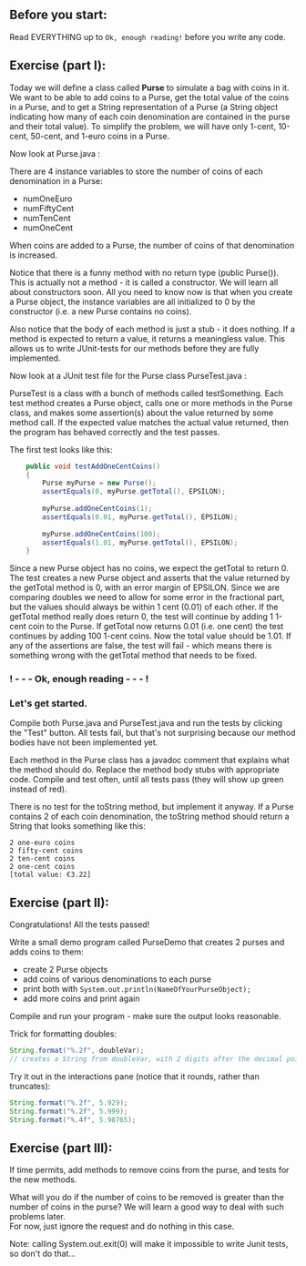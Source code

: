 ## Before you start:
Read EVERYTHING up to `Ok, enough reading!` before you write any code.

## Exercise (part I):

Today we will define a class called **Purse** to simulate a bag with coins in it.  We want to be able to add coins to a Purse, get the total value of the coins in a Purse, and to get a String representation of a Purse (a String object indicating how many of each coin denomination are contained in the purse and their total value).  To simplify the problem, we will have only 1-cent, 10-cent, 50-cent, and 1-euro coins in a Purse.

Now look at Purse.java :

There are 4 instance variables to store the number of coins of each denomination in a Purse:
- numOneEuro 
- numFiftyCent 
- numTenCent 
- numOneCent

When coins are added to a Purse, the number of coins of that denomination is increased.

Notice that there is a funny method with no return type (public Purse()).  This is actually not a method - it is called a constructor.  We will learn all about constructors soon.  All you need to know now is that when you create a Purse object, the instance variables are all initialized to 0 by the constructor (i.e. a new Purse contains no coins).

Also notice that the body of each method is just a stub - it does nothing. If a method is expected to return a value, it returns a meaningless value.  This allows us to write JUnit-tests for our methods before they are fully implemented.

Now look at a JUnit test file for the Purse class PurseTest.java :

PurseTest is a class with a bunch of methods called testSomething.  Each test method creates a Purse object, calls one or more methods in the Purse class, and makes some assertion(s) about the value returned by some method call.  If the expected value matches the actual value returned, then the program has behaved correctly and the test passes.

The first test looks like this:
```java
    public void testAddOneCentCoins()
    {
        Purse myPurse = new Purse();
        assertEquals(0, myPurse.getTotal(), EPSILON);
      
        myPurse.addOneCentCoins(1);
        assertEquals(0.01, myPurse.getTotal(), EPSILON);
       
        myPurse.addOneCentCoins(100);
        assertEquals(1.01, myPurse.getTotal(), EPSILON);
    }
```

Since a new Purse object has no coins, we expect the getTotal to return 0.  The test creates a new Purse object and asserts that the value returned by the getTotal method is 0, with an error margin of EPSILON. Since we are comparing doubles we need to allow for some error in the fractional part, but the values should always be within 1 cent (0.01) of each other.  If the getTotal method really does return 0, the test will continue by adding 1 1-cent coin to the Purse. If getTotal now returns 0.01 (i.e. one cent) the test continues by adding 100 1-cent coins. Now the total value should be 1.01.  If any of the assertions are false, the test will fail - which means there is something wrong with the getTotal method that needs to be fixed.

### ! - - - Ok, enough reading - - - !  
### Let's get started.

Compile both Purse.java and PurseTest.java and run the tests by clicking the "Test" button.  All tests fail, but that's not surprising because our method bodies have not been implemented yet.

Each method in the Purse class has a javadoc comment that explains what the method should do.  Replace the method body stubs  with appropriate code.  Compile and test often, until all tests pass (they will show up green instead of red).

There is no test for the toString method, but implement it anyway. If a Purse contains 2 of each coin denomination, the toString method should return a String that looks something like this:
```
2 one-euro coins
2 fifty-cent coins
2 ten-cent coins
2 one-cent coins
[total value: €3.22]
```

## Exercise (part II):
Congratulations!  All the tests passed!

Write a small demo program called PurseDemo that creates 2 purses and adds coins to them:
- create 2 Purse objects
- add coins of various denominations to each purse
- print both with `System.out.println(NameOfYourPurseObject);`
- add more coins and print again 

Compile and run your program - make sure the output looks reasonable.

Trick for formatting doubles:
```java
String.format("%.2f", doubleVar); 
// creates a String from doubleVar, with 2 digits after the decimal point
```
Try it out in the interactions pane (notice that it rounds, rather than truncates):
```java
String.format("%.2f", 5.929);
String.format("%.2f", 5.999);
String.format("%.4f", 5.98765);
```
## Exercise (part III):
If time permits, add methods to remove coins from the purse, 
and tests for the new methods.  

What will you do if the number of coins to be removed 
is greater than the number of coins in the purse? 
We will learn a good way to deal with such problems later.  
For now, just ignore the request and do nothing in this case. 

Note: calling System.out.exit(0) will make it impossible to 
write Junit tests, so don't do that...